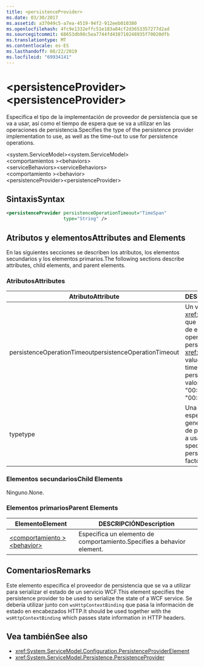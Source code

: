 ```yaml
---
title: <persistenceProvider>
ms.date: 03/30/2017
ms.assetid: a37049c5-a7ea-4519-94f2-912eeb010380
ms.openlocfilehash: 4fc9e1332effc51e183a84cf2d3653357277d2ad
ms.sourcegitcommit: 68653db98c5ea7744fd438710248935f70020dfb
ms.translationtype: MT
ms.contentlocale: es-ES
ms.lasthandoff: 08/22/2019
ms.locfileid: "69934141"
---
```

# <a name="persistenceprovider"></a><span data-ttu-id="fed0b-101">\<persistenceProvider></span><span class="sxs-lookup"><span data-stu-id="fed0b-101">\<persistenceProvider></span></span>
<span data-ttu-id="fed0b-102">Especifica el tipo de la implementación de proveedor de persistencia que se va a usar, así como el tiempo de espera que se va a utilizar en las operaciones de persistencia.</span><span class="sxs-lookup"><span data-stu-id="fed0b-102">Specifies the type of the persistence provider implementation to use, as well as the time-out to use for persistence operations.</span></span>  
  
 <span data-ttu-id="fed0b-103">\<system.ServiceModel></span><span class="sxs-lookup"><span data-stu-id="fed0b-103">\<system.ServiceModel></span></span>  
<span data-ttu-id="fed0b-104">\<comportamientos ></span><span class="sxs-lookup"><span data-stu-id="fed0b-104">\<behaviors></span></span>  
<span data-ttu-id="fed0b-105">\<serviceBehaviors></span><span class="sxs-lookup"><span data-stu-id="fed0b-105">\<serviceBehaviors></span></span>  
<span data-ttu-id="fed0b-106">\<comportamiento ></span><span class="sxs-lookup"><span data-stu-id="fed0b-106">\<behavior></span></span>  
<span data-ttu-id="fed0b-107">\<persistenceProvider></span><span class="sxs-lookup"><span data-stu-id="fed0b-107">\<persistenceProvider></span></span>  
  
## <a name="syntax"></a><span data-ttu-id="fed0b-108">Sintaxis</span><span class="sxs-lookup"><span data-stu-id="fed0b-108">Syntax</span></span>  
  
```xml  
<persistenceProvider persistenceOperationTimeout="TimeSpan"
                     type="String" />
```  
  
## <a name="attributes-and-elements"></a><span data-ttu-id="fed0b-109">Atributos y elementos</span><span class="sxs-lookup"><span data-stu-id="fed0b-109">Attributes and Elements</span></span>  
 <span data-ttu-id="fed0b-110">En las siguientes secciones se describen los atributos, los elementos secundarios y los elementos primarios.</span><span class="sxs-lookup"><span data-stu-id="fed0b-110">The following sections describe attributes, child elements, and parent elements.</span></span>  
  
### <a name="attributes"></a><span data-ttu-id="fed0b-111">Atributos</span><span class="sxs-lookup"><span data-stu-id="fed0b-111">Attributes</span></span>  
  
|<span data-ttu-id="fed0b-112">Atributo</span><span class="sxs-lookup"><span data-stu-id="fed0b-112">Attribute</span></span>|<span data-ttu-id="fed0b-113">DESCRIPCIÓN</span><span class="sxs-lookup"><span data-stu-id="fed0b-113">Description</span></span>|  
|---------------|-----------------|  
|<span data-ttu-id="fed0b-114">persistenceOperationTimeout</span><span class="sxs-lookup"><span data-stu-id="fed0b-114">persistenceOperationTimeout</span></span>|<span data-ttu-id="fed0b-115">Un valor <xref:System.TimeSpan> que especifica el tiempo de espera usado en las operaciones de persistencia.</span><span class="sxs-lookup"><span data-stu-id="fed0b-115">A <xref:System.TimeSpan> value that specifies the time-out used for persistence operations.</span></span> <span data-ttu-id="fed0b-116">El valor predeterminado es "00:00:30".</span><span class="sxs-lookup"><span data-stu-id="fed0b-116">The default is "00:00:30".</span></span>|  
|<span data-ttu-id="fed0b-117">type</span><span class="sxs-lookup"><span data-stu-id="fed0b-117">type</span></span>|<span data-ttu-id="fed0b-118">Una cadena que especifica el tipo del generador del proveedor de persistencia que se va a usar.</span><span class="sxs-lookup"><span data-stu-id="fed0b-118">A string that specifies the type of the persistence provider factory to use.</span></span>|  
  
### <a name="child-elements"></a><span data-ttu-id="fed0b-119">Elementos secundarios</span><span class="sxs-lookup"><span data-stu-id="fed0b-119">Child Elements</span></span>  
 <span data-ttu-id="fed0b-120">Ninguno.</span><span class="sxs-lookup"><span data-stu-id="fed0b-120">None.</span></span>  
  
### <a name="parent-elements"></a><span data-ttu-id="fed0b-121">Elementos primarios</span><span class="sxs-lookup"><span data-stu-id="fed0b-121">Parent Elements</span></span>  
  
|<span data-ttu-id="fed0b-122">Elemento</span><span class="sxs-lookup"><span data-stu-id="fed0b-122">Element</span></span>|<span data-ttu-id="fed0b-123">DESCRIPCIÓN</span><span class="sxs-lookup"><span data-stu-id="fed0b-123">Description</span></span>|  
|-------------|-----------------|  
|[<span data-ttu-id="fed0b-124">\<comportamiento ></span><span class="sxs-lookup"><span data-stu-id="fed0b-124">\<behavior></span></span>](behavior-of-endpointbehaviors.md)|<span data-ttu-id="fed0b-125">Especifica un elemento de comportamiento.</span><span class="sxs-lookup"><span data-stu-id="fed0b-125">Specifies a behavior element.</span></span>|  
  
## <a name="remarks"></a><span data-ttu-id="fed0b-126">Comentarios</span><span class="sxs-lookup"><span data-stu-id="fed0b-126">Remarks</span></span>  
 <span data-ttu-id="fed0b-127">Este elemento especifica el proveedor de persistencia que se va a utilizar para serializar el estado de un servicio WCF.</span><span class="sxs-lookup"><span data-stu-id="fed0b-127">This element specifies the persistence provider to be used to serialize the state of a WCF service.</span></span> <span data-ttu-id="fed0b-128">Se debería utilizar junto con `wsHttpContextBinding` que pasa la información de estado en encabezados HTTP.</span><span class="sxs-lookup"><span data-stu-id="fed0b-128">It should be used together with the `wsHttpContextBinding` which passes state information in HTTP headers.</span></span>  
  
## <a name="see-also"></a><span data-ttu-id="fed0b-129">Vea también</span><span class="sxs-lookup"><span data-stu-id="fed0b-129">See also</span></span>

- <xref:System.ServiceModel.Configuration.PersistenceProviderElement>
- <xref:System.ServiceModel.Persistence.PersistenceProvider>

